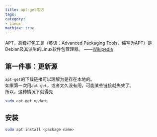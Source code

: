 ```yaml
---
title: apt-get笔记
tags:
category:
- Linux
mathjax: true
---
```


APT，高级打包工具（英语：Advanced Packaging Tools，缩写为APT）是Debian及其派生的Linux软件包管理器。  ——[Wikipedia](https://zh.wikipedia.org/wiki/APT)

## 第一件事：更新源

`apt-get`的下载链接可以理解为是存在本地的。  
如果第一次用`apt-get`，或者太久没有用，可能某些链接就失效了。  
所以，这种情况下就得先

```bash
sudo apt-get update
```

## 安装

```bash
sudo apt install <package name>
```
